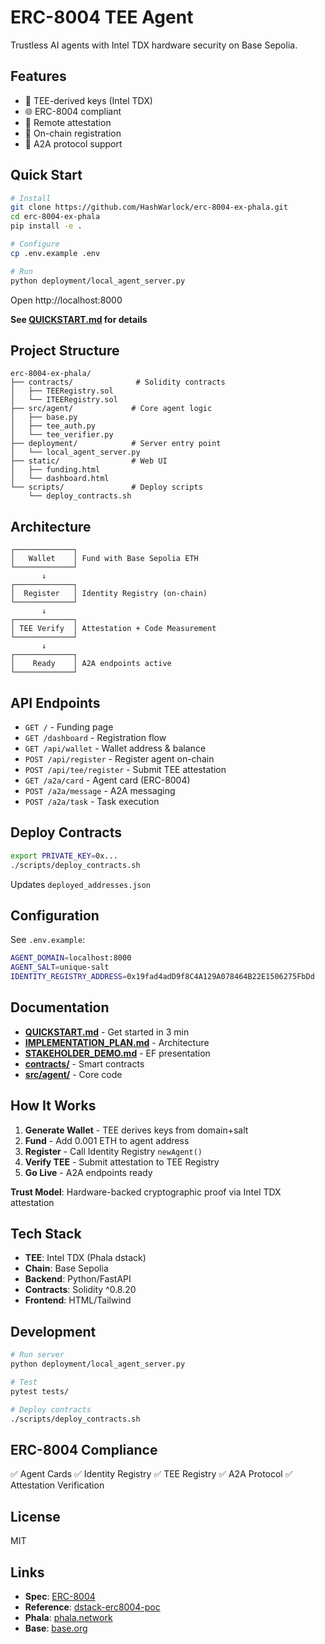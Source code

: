 # ERC-8004 TEE Agent

Trustless AI agents with Intel TDX hardware security on Base Sepolia.

## Features

- 🔐 TEE-derived keys (Intel TDX)
- 🌐 ERC-8004 compliant
- 📜 Remote attestation
- 🔗 On-chain registration
- 🤖 A2A protocol support

## Quick Start

```bash
# Install
git clone https://github.com/HashWarlock/erc-8004-ex-phala.git
cd erc-8004-ex-phala
pip install -e .

# Configure
cp .env.example .env

# Run
python deployment/local_agent_server.py
```

Open http://localhost:8000

**See [QUICKSTART.md](QUICKSTART.md) for details**

## Project Structure

```
erc-8004-ex-phala/
├── contracts/              # Solidity contracts
│   ├── TEERegistry.sol
│   └── ITEERegistry.sol
├── src/agent/             # Core agent logic
│   ├── base.py
│   ├── tee_auth.py
│   └── tee_verifier.py
├── deployment/            # Server entry point
│   └── local_agent_server.py
├── static/                # Web UI
│   ├── funding.html
│   └── dashboard.html
└── scripts/               # Deploy scripts
    └── deploy_contracts.sh
```

## Architecture

```
┌─────────────┐
│   Wallet    │ Fund with Base Sepolia ETH
└─────────────┘
       ↓
┌─────────────┐
│  Register   │ Identity Registry (on-chain)
└─────────────┘
       ↓
┌─────────────┐
│ TEE Verify  │ Attestation + Code Measurement
└─────────────┘
       ↓
┌─────────────┐
│    Ready    │ A2A endpoints active
└─────────────┘
```

## API Endpoints

- `GET /` - Funding page
- `GET /dashboard` - Registration flow
- `GET /api/wallet` - Wallet address & balance
- `POST /api/register` - Register agent on-chain
- `POST /api/tee/register` - Submit TEE attestation
- `GET /a2a/card` - Agent card (ERC-8004)
- `POST /a2a/message` - A2A messaging
- `POST /a2a/task` - Task execution

## Deploy Contracts

```bash
export PRIVATE_KEY=0x...
./scripts/deploy_contracts.sh
```

Updates `deployed_addresses.json`

## Configuration

See `.env.example`:

```bash
AGENT_DOMAIN=localhost:8000
AGENT_SALT=unique-salt
IDENTITY_REGISTRY_ADDRESS=0x19fad4adD9f8C4A129A078464B22E1506275FbDd
```

## Documentation

- **[QUICKSTART.md](QUICKSTART.md)** - Get started in 3 min
- **[IMPLEMENTATION_PLAN.md](IMPLEMENTATION_PLAN.md)** - Architecture
- **[STAKEHOLDER_DEMO.md](STAKEHOLDER_DEMO.md)** - EF presentation
- **[contracts/](contracts/)** - Smart contracts
- **[src/agent/](src/agent/)** - Core code

## How It Works

1. **Generate Wallet** - TEE derives keys from domain+salt
2. **Fund** - Add 0.001 ETH to agent address
3. **Register** - Call Identity Registry `newAgent()`
4. **Verify TEE** - Submit attestation to TEE Registry
5. **Go Live** - A2A endpoints ready

**Trust Model**: Hardware-backed cryptographic proof via Intel TDX attestation

## Tech Stack

- **TEE**: Intel TDX (Phala dstack)
- **Chain**: Base Sepolia
- **Backend**: Python/FastAPI
- **Contracts**: Solidity ^0.8.20
- **Frontend**: HTML/Tailwind

## Development

```bash
# Run server
python deployment/local_agent_server.py

# Test
pytest tests/

# Deploy contracts
./scripts/deploy_contracts.sh
```

## ERC-8004 Compliance

✅ Agent Cards
✅ Identity Registry
✅ TEE Registry
✅ A2A Protocol
✅ Attestation Verification

## License

MIT

## Links

- **Spec**: [ERC-8004](https://eips.ethereum.org/EIPS/eip-8004)
- **Reference**: [dstack-erc8004-poc](https://github.com/h4x3rotab/dstack-erc8004-poc)
- **Phala**: [phala.network](https://phala.network)
- **Base**: [base.org](https://base.org)
